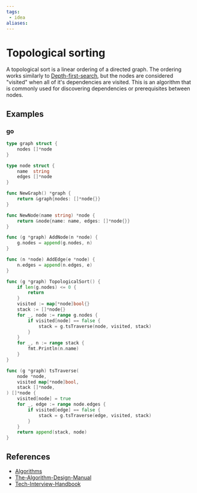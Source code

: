 ```yaml
---
tags:
 - idea
aliases:
---
```


# Topological sorting

A topological sort is a linear ordering of a directed graph. The ordering works similarly to [Depth-first-search](Depth-first-search.md), but the nodes are considered "visited" when all of it's dependencies are visited. This is an algorithm that is commonly used for discovering dependencies or prerequisites between nodes.

## Examples

### go

```go
type graph struct {
	nodes []*node
}

type node struct {
	name  string
	edges []*node
}

func NewGraph() *graph {
	return &graph{nodes: []*node{}}
}

func NewNode(name string) *node {
	return &node{name: name, edges: []*node{}}
}

func (g *graph) AddNode(n *node) {
	g.nodes = append(g.nodes, n)
}

func (n *node) AddEdge(e *node) {
	n.edges = append(n.edges, e)
}

func (g *graph) TopologicalSort() {
	if len(g.nodes) <= 0 {
		return
	}
	visited := map[*node]bool{}
	stack := []*node{}
	for _, node := range g.nodes {
		if visited[node] == false {
			stack = g.tsTraverse(node, visited, stack)
		}
	}
	for _, n := range stack {
		fmt.Println(n.name)
	}
}

func (g *graph) tsTraverse(
	node *node,
	visited map[*node]bool,
	stack []*node,
) []*node {
	visited[node] = true
	for _, edge := range node.edges {
		if visited[edge] == false {
			stack = g.tsTraverse(edge, visited, stack)
		}
	}
	return append(stack, node)
}
```

## References

- [Algorithms](Algorithms.md)
- [The-Algorithm-Design-Manual](The-Algorithm-Design-Manual.md)
- [Tech-Interview-Handbook](Tech-Interview-Handbook.md)
